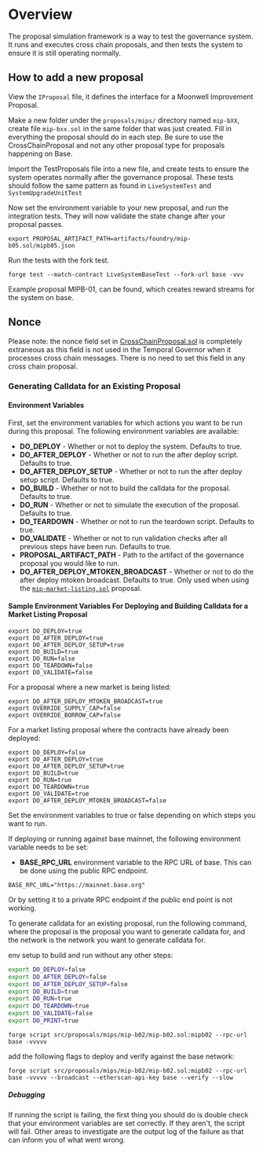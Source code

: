 # Overview
The proposal simulation framework is a way to test the governance system. It runs and executes cross chain proposals, and then tests the system to ensure it is still operating normally.

## How to add a new proposal

View the `IProposal` file, it defines the interface for a Moonwell Improvement Proposal.

Make a new folder under the `proposals/mips/` directory named `mip-bXX`, create file `mip-bxx.sol` in the same folder that was just created. Fill in everything the proposal should do in each step. Be sure to use the CrossChainProposal and not any other proposal type for proposals happening on Base.

Import the TestProposals file into a new file, and create tests to ensure the system operates normally after the governance proposal. These tests should follow the same pattern as found in `LiveSystemTest` and `SystemUpgradeUnitTest`

Now set the environment variable to your new proposal, and run the integration tests. They will now validate the state change after your proposal passes.

```export PROPOSAL_ARTIFACT_PATH=artifacts/foundry/mip-b05.sol/mipb05.json```

Run the tests with the fork test.

```forge test --match-contract LiveSystemBaseTest --fork-url base -vvv```

Example proposal MIPB-01, can be found, which creates reward streams for the system on base.

## Nonce
Please note: the nonce field set in [CrossChainProposal.sol](./../proposals/proposalTypes/CrossChainProposal.sol) is completely extraneous as this field is not used in the Temporal Governor when it processes cross chain messages. There is no need to set this field in any cross chain proposal.

### Generating Calldata for an Existing Proposal

#### Environment Variables
First, set the environment variables for which actions you want to be run during this proposal. The following environment variables are available:
- **DO_DEPLOY** - Whether or not to deploy the system. Defaults to true.
- **DO_AFTER_DEPLOY** - Whether or not to run the after deploy script. Defaults to true.
- **DO_AFTER_DEPLOY_SETUP** - Whether or not to run the after deploy setup script. Defaults to true.
- **DO_BUILD** - Whether or not to build the calldata for the proposal. Defaults to true.
- **DO_RUN** - Whether or not to simulate the execution of the proposal. Defaults to true.
- **DO_TEARDOWN** - Whether or not to run the teardown script. Defaults to true.
- **DO_VALIDATE** - Whether or not to run validation checks after all previous steps have been run. Defaults to true.
- **PROPOSAL_ARTIFACT_PATH** - Path to the artifact of the governance proposal you would like to run.
- **DO_AFTER_DEPLOY_MTOKEN_BROADCAST** - Whether or not to do the after deploy mtoken broadcast. Defaults to true. Only used when using the [`mip-market-listing.sol`](./src/proposals/mips/examples/mip-market-listing/mip-market-listing.sol) proposal.


#### Sample Environment Variables For Deploying and Building Calldata for a Market Listing Proposal
```
export DO_DEPLOY=true
export DO_AFTER_DEPLOY=true
export DO_AFTER_DEPLOY_SETUP=true
export DO_BUILD=true
export DO_RUN=false
export DO_TEARDOWN=false
export DO_VALIDATE=false
```

For a proposal where a new market is being listed:

```
export DO_AFTER_DEPLOY_MTOKEN_BROADCAST=true
export OVERRIDE_SUPPLY_CAP=false
export OVERRIDE_BORROW_CAP=false
```

For a market listing proposal where the contracts have already been deployed:

```
export DO_DEPLOY=false
export DO_AFTER_DEPLOY=true
export DO_AFTER_DEPLOY_SETUP=true
export DO_BUILD=true
export DO_RUN=true
export DO_TEARDOWN=true
export DO_VALIDATE=true
export DO_AFTER_DEPLOY_MTOKEN_BROADCAST=false

```

Set the environment variables to true or false depending on which steps you want to run.

If deploying or running against base mainnet, the following environment variable needs to be set:

- **BASE_RPC_URL** environment variable to the RPC URL of base. This can be done using the public RPC endpoint.

```
BASE_RPC_URL="https://mainnet.base.org"
```

Or by setting it to a private RPC endpoint if the public end point is not working.

To generate calldata for an existing proposal, run the following command, where the proposal is the proposal you want to generate calldata for, and the network is the network you want to generate calldata for.

env setup to build and run without any other steps:
```bash
export DO_DEPLOY=false
export DO_AFTER_DEPLOY=false
export DO_AFTER_DEPLOY_SETUP=false
export DO_BUILD=true
export DO_RUN=true
export DO_TEARDOWN=true
export DO_VALIDATE=false
export DO_PRINT=true
```

```forge script src/proposals/mips/mip-b02/mip-b02.sol:mipb02 --rpc-url base -vvvvv```

add the following flags to deploy and verify against the base network:

```forge script src/proposals/mips/mip-b02/mip-b02.sol:mipb02 --rpc-url base -vvvvv --broadcast --etherscan-api-key base --verify --slow```

##### Debugging

If running the script is failing, the first thing you should do is double check that your environment variables are set correctly. If they aren't, the script will fail. Other areas to investigate are the output log of the failure as that can inform you of what went wrong.
